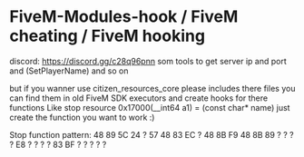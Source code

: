 # FiveM-Modules-hook / FiveM cheating / FiveM hooking
discord: https://discord.gg/c28q96pnn
som tools to get server ip and port and (SetPlayerName) and so on

but if you wanner use citizen_resources_core please includes there files you can find them in old FiveM SDK executors and create hooks for there functions Like stop resource 0x17000(__int64 a1) = (const char* name)
just create the function you want to work :)

Stop function pattern: 48 89 5C 24 ? 57 48 83 EC ? 48 8B F9 48 8B 89 ? ? ? ? E8 ? ? ? ? 83 BF ? ? ? ? ?
